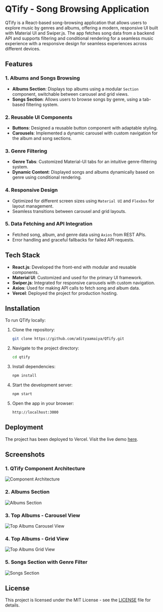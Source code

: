 # QTify - Song Browsing Application

QTify is a React-based song-browsing application that allows users to explore music by genres and albums, offering a modern, responsive UI built with Material UI and Swiper.js. The app fetches song data from a backend API and supports filtering and conditional rendering for a seamless music experience with a responsive design for seamless experiences across different devices.

## Features

### 1. **Albums and Songs Browsing**

- **Albums Section**: Displays top albums using a modular `Section` component, switchable between carousel and grid views.
- **Songs Section**: Allows users to browse songs by genre, using a tab-based filtering system.

### 2. **Reusable UI Components**

- **Buttons**: Designed a reusable button component with adaptable styling.
- **Carousels**: Implemented a dynamic carousel with custom navigation for the album and song sections.

### 3. **Genre Filtering**

- **Genre Tabs**: Customized Material-UI tabs for an intuitive genre-filtering system.
- **Dynamic Content**: Displayed songs and albums dynamically based on genre using conditional rendering.

### 4. **Responsive Design**

- Optimized for different screen sizes using `Material UI` and `Flexbox` for layout management.
- Seamless transitions between carousel and grid layouts.

### 5. **Data Fetching and API Integration**

- Fetched song, album, and genre data using `Axios` from REST APIs.
- Error handling and graceful fallbacks for failed API requests.

## Tech Stack

- **React.js**: Developed the front-end with modular and reusable components.
- **Material UI**: Customized and used for the primary UI framework.
- **Swiper.js**: Integrated for responsive carousels with custom navigation.
- **Axios**: Used for making API calls to fetch song and album data.
- **Vercel**: Deployed the project for production hosting.

## Installation

To run QTify locally:

1. Clone the repository:

   ```bash
   git clone https://github.com/adityaamaiya/QTify.git
   ```

2. Navigate to the project directory:

   ```bash
   cd qtify
   ```

3. Install dependencies:

   ```bash
   npm install
   ```

4. Start the development server:

   ```bash
   npm start
   ```

5. Open the app in your browser:
   ```
   http://localhost:3000
   ```

## Deployment

The project has been deployed to Vercel. Visit the live demo [here](https://q-tify-lime.vercel.app/).

## Screenshots

### 1. QTify Component Architecture

![Component Architecture](https://i.imgur.com/nvgxYkb.png)

### 2. Albums Section

![Albums Section](https://i.imgur.com/ZwUTu67.png)

### 3. Top Albums - Carousel View

![Top Albums Carousel View](https://i.imgur.com/9HQs2HI.png)

### 4. Top Albums - Grid View

![Top Albums Grid View](https://i.imgur.com/B902iS0.png)

### 5. Songs Section with Genre Filter

![Songs Section](https://i.imgur.com/ngoHmYJ.png)

## License

This project is licensed under the MIT License - see the [LICENSE](LICENSE) file for details.
